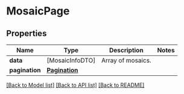 # MosaicPage

## Properties
Name | Type | Description | Notes
------------ | ------------- | ------------- | -------------
**data** | [MosaicInfoDTO] | Array of mosaics. | 
**pagination** | [**Pagination**](Pagination.md) |  | 

[[Back to Model list]](../README.md#documentation-for-models) [[Back to API list]](../README.md#documentation-for-api-endpoints) [[Back to README]](../README.md)


